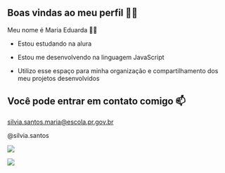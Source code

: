## Boas vindas ao meu perfil 💙💙

Meu nome é Maria Eduarda 🙋‍♀️

- Estou estudando na alura

- Estou me desenvolvendo na linguagem JavaScript

- Utilizo esse espaço para minha organização e compartilhamento dos meu projetos desenvolvidos


## Você pode entrar em contato comigo 📫

silvia.santos.maria@escola.pr.gov.br

@silvia.santos

![](https://tenor.com/pt-BR/view/smiling-giggle-happy-baby-laughing-gif-14974844)


![](23https://media1.tenor.com/m/i1qG369b7hgAAAAC/kisses.gif)
